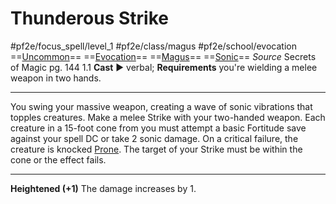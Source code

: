 # Thunderous Strike
#pf2e/focus_spell/level_1 #pf2e/class/magus #pf2e/school/evocation 
==[Uncommon](Uncommon.md)== ==[Evocation](Evocation.md)== ==[Magus](Magus.md)== ==[Sonic](Sonic.md)==
*Source* Secrets of Magic pg. 144 1.1
**Cast** ► verbal; **Requirements** you're wielding a melee weapon in two hands.

---
You swing your massive weapon, creating a wave of sonic vibrations that topples creatures. Make a melee Strike with your two-handed weapon. Each creature in a 15-foot cone from you must attempt a basic Fortitude save against your spell DC or take 2 sonic damage. On a critical failure, the creature is knocked [Prone](Prone.md). The target of your Strike must be within the cone or the effect fails.

<hr>

**Heightened (+1)** The damage increases by 1.